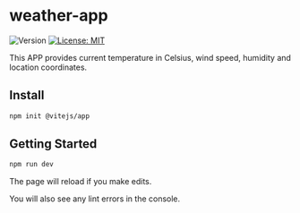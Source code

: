 # weather-app

<p>
  <img alt="Version" src="https://img.shields.io/badge/version-0.1-blue.svg?cacheSeconds=2592000" />
  <a href="#" target="_blank">
    <img alt="License: MIT" src="https://img.shields.io/badge/License-MIT-yellow.svg" />
  </a>
</p>

This APP provides current temperature in Celsius, wind speed, humidity and location coordinates. 

## Install

```sh
npm init @vitejs/app
```

## Getting Started

```sh
npm run dev
```


The page will reload if you make edits.

You will also see any lint errors in the console.
